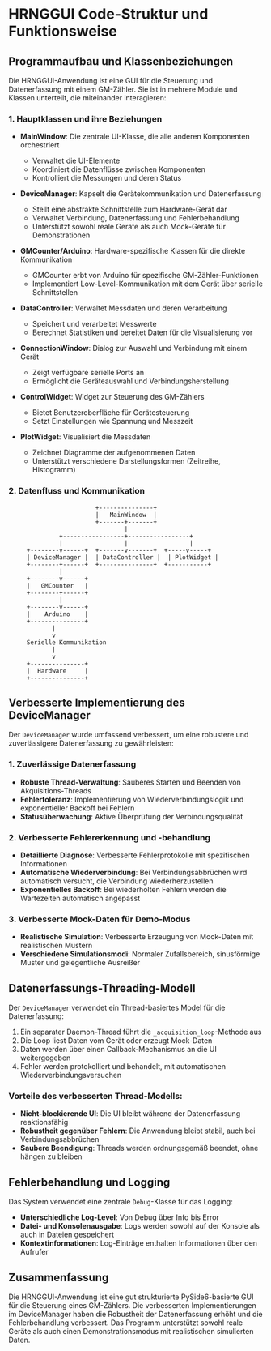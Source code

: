 # HRNGGUI Code-Struktur und Funktionsweise

## Programmaufbau und Klassenbeziehungen

Die HRNGGUI-Anwendung ist eine GUI für die Steuerung und Datenerfassung mit einem GM-Zähler. Sie ist in mehrere Module und Klassen unterteilt, die miteinander interagieren:

### 1. Hauptklassen und ihre Beziehungen

- **MainWindow**: Die zentrale UI-Klasse, die alle anderen Komponenten orchestriert

  - Verwaltet die UI-Elemente
  - Koordiniert die Datenflüsse zwischen Komponenten
  - Kontrolliert die Messungen und deren Status

- **DeviceManager**: Kapselt die Gerätekommunikation und Datenerfassung

  - Stellt eine abstrakte Schnittstelle zum Hardware-Gerät dar
  - Verwaltet Verbindung, Datenerfassung und Fehlerbehandlung
  - Unterstützt sowohl reale Geräte als auch Mock-Geräte für Demonstrationen

- **GMCounter/Arduino**: Hardware-spezifische Klassen für die direkte Kommunikation

  - GMCounter erbt von Arduino für spezifische GM-Zähler-Funktionen
  - Implementiert Low-Level-Kommunikation mit dem Gerät über serielle Schnittstellen

- **DataController**: Verwaltet Messdaten und deren Verarbeitung

  - Speichert und verarbeitet Messwerte
  - Berechnet Statistiken und bereitet Daten für die Visualisierung vor

- **ConnectionWindow**: Dialog zur Auswahl und Verbindung mit einem Gerät

  - Zeigt verfügbare serielle Ports an
  - Ermöglicht die Geräteauswahl und Verbindungsherstellung

- **ControlWidget**: Widget zur Steuerung des GM-Zählers

  - Bietet Benutzeroberfläche für Gerätesteuerung
  - Setzt Einstellungen wie Spannung und Messzeit

- **PlotWidget**: Visualisiert die Messdaten
  - Zeichnet Diagramme der aufgenommenen Daten
  - Unterstützt verschiedene Darstellungsformen (Zeitreihe, Histogramm)

### 2. Datenfluss und Kommunikation

```
                        +---------------+
                        |   MainWindow  |
                        +-------+-------+
                                |
              +-----------------+-----------------+
              |                 |                 |
     +--------v------+  +-------v-------+  +-----v-----+
     | DeviceManager |  | DataController |  | PlotWidget |
     +--------+------+  +---------------+  +-----------+
              |
     +--------v------+
     |   GMCounter   |
     +--------+------+
              |
     +--------v------+
     |    Arduino    |
     +---------------+
            |
            v
     Serielle Kommunikation
            |
            v
     +---------------+
     |  Hardware     |
     +---------------+
```

## Verbesserte Implementierung des DeviceManager

Der `DeviceManager` wurde umfassend verbessert, um eine robustere und zuverlässigere Datenerfassung zu gewährleisten:

### 1. Zuverlässige Datenerfassung

- **Robuste Thread-Verwaltung**: Sauberes Starten und Beenden von Akquisitions-Threads
- **Fehlertoleranz**: Implementierung von Wiederverbindungslogik und exponentieller Backoff bei Fehlern
- **Statusüberwachung**: Aktive Überprüfung der Verbindungsqualität

### 2. Verbesserte Fehlererkennung und -behandlung

- **Detaillierte Diagnose**: Verbesserte Fehlerprotokolle mit spezifischen Informationen
- **Automatische Wiederverbindung**: Bei Verbindungsabbrüchen wird automatisch versucht, die Verbindung wiederherzustellen
- **Exponentielles Backoff**: Bei wiederholten Fehlern werden die Wartezeiten automatisch angepasst

### 3. Verbesserte Mock-Daten für Demo-Modus

- **Realistische Simulation**: Verbesserte Erzeugung von Mock-Daten mit realistischen Mustern
- **Verschiedene Simulationsmodi**: Normaler Zufallsbereich, sinusförmige Muster und gelegentliche Ausreißer

## Datenerfassungs-Threading-Modell

Der `DeviceManager` verwendet ein Thread-basiertes Model für die Datenerfassung:

1. Ein separater Daemon-Thread führt die `_acquisition_loop`-Methode aus
2. Die Loop liest Daten vom Gerät oder erzeugt Mock-Daten
3. Daten werden über einen Callback-Mechanismus an die UI weitergegeben
4. Fehler werden protokolliert und behandelt, mit automatischen Wiederverbindungsversuchen

### Vorteile des verbesserten Thread-Modells:

- **Nicht-blockierende UI**: Die UI bleibt während der Datenerfassung reaktionsfähig
- **Robustheit gegenüber Fehlern**: Die Anwendung bleibt stabil, auch bei Verbindungsabbrüchen
- **Saubere Beendigung**: Threads werden ordnungsgemäß beendet, ohne hängen zu bleiben

## Fehlerbehandlung und Logging

Das System verwendet eine zentrale `Debug`-Klasse für das Logging:

- **Unterschiedliche Log-Level**: Von Debug über Info bis Error
- **Datei- und Konsolenausgabe**: Logs werden sowohl auf der Konsole als auch in Dateien gespeichert
- **Kontextinformationen**: Log-Einträge enthalten Informationen über den Aufrufer

## Zusammenfassung

Die HRNGGUI-Anwendung ist eine gut strukturierte PySide6-basierte GUI für die Steuerung eines GM-Zählers. Die verbesserten Implementierungen im DeviceManager haben die Robustheit der Datenerfassung erhöht und die Fehlerbehandlung verbessert. Das Programm unterstützt sowohl reale Geräte als auch einen Demonstrationsmodus mit realistischen simulierten Daten.
